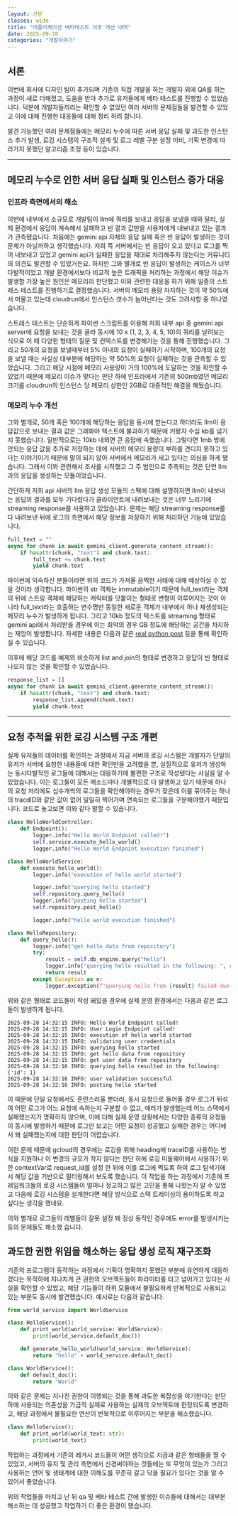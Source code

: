 ```yaml
---
layout: 산문
classes: wide
title: "어플리케이션 베타테스트 이후 개선 내역"
date: 2025-09-28
categories: "개발이야기"
---
```


## 서론

이번에 회사에 디자인 팀이 추가되며 기존의 직접 개발을 하는 개발자 외에 QA를 하는 과정이 새로
더해졌고, 도움을 받아 추가로 유저들에게 베타 테스트를 진행할 수 있었습니다. 덕분에 개발자들끼리는
확인할 수 없었던 여러 서버의 문제점들을 발견할 수 있었고 이에 대해 진행한 대응들에 대해 정리
하려 합니다.

발견 가능했던 여러 문제점들에는 메모리 누수에 따른 서버 응답 실패 및 과도한 인스턴스 추가 발생,
로깅 시스템의 구조적 설계 및 로그 레벨 구분 설정 미비, 기획 변경에 따라가지 못했던 알고리즘
조정 등이 있습니다.

---

## 메모리 누수로 인한 서버 응답 실패 및 인스턴스 증가 대응

### 인프라 측면에서의 해소

이번에 내부에서 소규모로 개발팀이 llm에 쿼리를 보내고 응답을 보냈을 때와 달리, 실제 환경에서
응답이 계속해서 실패하고 빈 결과 값만을 사용자에게 내보내고 있는 결과가 관측됐습니다. 처음에는
gemini api 자체의 응답 실패 혹은 빈 응답이 발생하는 것이 문제가 아닐까하고 생각했습니다. 저희
쪽 서버에서는 빈 응답이 오고 있다고 로그를 찍어 내보내고 있었고 gemini api가 실패한 응답을
제대로 처리해주지 않는다는 커뮤니티의 의견도 발견할 수 있었거든요. 하지만 그와 별개로 빈 응답이
발생하는 케이스가 너무 다발적이었고 개발 환경에서보다 비교적 높은 트래픽을 처리하는 과정에서
해당 이슈가 발생할 가장 높은 원인은 메모리라 판단했고 이와 관련한 대응을 하기 위해 일종의
스트레스 테스트를 진행하기로 결정했습니다. 서버의 메모리 용량 차지하는 것이 약 50%에서 머물고
있는데 cloudrun에서 인스턴스 갯수가 늘어난다는 것도 고려사항 중 하나였습니다.

스트레스 테스트는 단순하게 파이썬 스크립트를 이용해 저희 내부 api 중 gemini api server에
요청을 보내는 것을 골라 동시에 10 x (1, 2, 3, 4, 5, 10)의 쿼리를 날려보는 식으로 이 때
다양한 형태의 질문 및 컨텍스트를 변경해가는 것을 통해 진행했습니다. 그리고 50개의 요청을 보낼때부터
5% 이내의 요청이 실패하기 시작하며, 100개의 요청을 보낼 때는 사실상 대부분에 해당하는 약
50%의 요청이 실패하는 것을 관측할 수 있었습니다. 그리고 해당 시점에 메모리 사용량이 거의
100%에 도달하는 것을 확인할 수 있었기 때문에 메모리 이슈가 맞다는 판단 하에 인프라에서 기존의
500mb였던 메모리 크기를 cloudrun의 인스턴스 당 메모리 상한인 2GB로 대증적인 해결을 해뒀습니다.

### 메모리 누수 개선

그와 별개로, 50개 혹은 100개에 해당하는 응답을 동시에 받는다고 하더라도 llm이 응답값으로
보내는 결과 값은 그래봐야 텍스트에 불과하기 때문에 커봤자 수십 kb를 넘기지 못했습니다. 일반적으로는
10kb 내외면 큰 응답에 속했습니다. 그렇다면 1mb 밖에 안되는 응답 값을 추가로 저장하는 데에
서버의 메모리 용량이 부하를 견디지 못하고 있다는 이야기이기 때문에 말이 되지 않아 서버에서
메모리가 새고 있다는 의심을 하게 됐습니다. 그래서 이와 관련해서 조사를 시작했고 그 주 범인으로
추측되는 것은 단연 llm과의 응답을 생성하는 모듈이었습니다.

간단하게 저희 api 서버의 llm 응답 생성 모듈의 스펙에 대해 설명하자면 llm이 내보내는 응답의
결과를 모두 기다렸다가 클라이언트에 내려보내는 것은 너무 느리기에 streaming response를
사용하고 있었습니다. 문제는 해당 streaming response를 다 내려보낸 뒤에 로그의 측면에서
해당 정보를 저장하기 위해 처리하던 기능에 있었습니다.

```python
full_text = ""
async for chunk in await gemini_client.generate_content_stream():
    if hasattr(chunk, "text") and chunk.text:
        full_text += chunk.text
        yield chunk.text
```

파이썬에 익숙하신 분들이라면 위의 코드가 가져올 끔찍한 사태에 대해 예상하실 수 있을 것이라
생각합니다. 파이썬의 str 객체는 immutable이기 때문에 full_text라는 객체의 뒤에 스트링 객체에
해당하는 캐릭터를 덧붙이는 형태로 변형이 이루어지는 것이 아니라 full_text라는 호출하는 변수명만
동일한 새로운 객체가 내부에서 하나 재생성되는 메모리 누수가 발생하게 됩니다. 그리고 10kb 정도의
텍스트를 streaming 형태로 gemini api에서 처리받을 경우에 이는 최악의 경우 GB 정도에 해당하는
공간을 차지하는 재앙이 발생합니다. 자세한 내용은 다음과 같은 [real python post](https://realpython.com/python-string-concatenation/)
등을 통해 확인하실 수 있습니다.

이후에 해당 코드를 예제외 비슷하게 list and join의 형태로 변경하고 응답이 빈 형태로 나오지
않는 것을 확인할 수 있었습니다.

```python
response_list = []
async for chunk in await gemini_client.generate_content_stream():
    if hasattr(chunk, "text") and chunk.text:
        response_list.append(chunk.text)
        yield chunk.text
```

---

## 요청 추적을 위한 로깅 시스템 구조 개편

실제 유저들의 데이터를 확인하는 과정에서 지금 서버의 로깅 시스템은 개발자가 단일의 유저가
서버에 요청한 내용들에 대한 확인만을 고려했을 뿐, 실질적으로 유저가 생성하는 동시다발적인
로그들에 대해서는 대응하기에 불편한 구조로 작성됐다는 사실을 알 수 있었습니다. 이는 로그들이
모든 메소드마다 개별적으로 다 발생하고 있기 때문에 하나의 요청 처리에도 십수개씩의 로그들을
확인해야하는 경우가 잦은데 이를 묶어주는 하나의 tracdID와 같은 값이 없어 일일히 찍어가며
연속되는 로그들을 구분해야했기 때문입니다. 코드로 놓고보면 이와 같다 말할 수 있습니다.

```python
class HelloWorldController:
    def Endpoint():
        logger.info("Hello World Endpoint called!")
        self.service.execute_hello_world()
        logger.info("Hello World Endpoint execution finished")

class HelloWorldService:
    def execute_hello_world():
        logger.info("execution of hello world started")

        logger.info("querying hello started")
        self.repository.query_hello()
        logger.info("posting hello started")
        self.repository.post_hello()

        logger.info("hello world execution finished")

class HelloRepository:
    def query_hello():
        logger.info("get hello data from repository")
        try:
            result = self.db_engine.query("hello")
            logger.info("querying hello resulted in the following: ", result)
            return result
        except Exception as e:
            logger.exception(f"querying hello from {result} failed due following", e)
```

위와 같은 형태로 코드들이 작성 돼있을 경우에 실제 운영 환경에서는 다음과 같은 로그들이 발생하게 됩니다.

```
2025-09-28 14:32:15 INFO: Hello World Endpoint called!
2025-09-28 14:32:15 INFO: User Login Endpoint called!
2025-09-28 14:32:15 INFO: execution of hello world started
2025-09-28 14:32:15 INFO: validating user credentials
2025-09-28 14:32:15 INFO: querying hello started
2025-09-28 14:32:15 INFO: get hello data from repository
2025-09-28 14:32:15 INFO: get user data from repository
2025-09-28 14:32:16 INFO: querying hello resulted in the following: {'id': 1}
2025-09-28 14:32:16 INFO: user validation successful
2025-09-28 14:32:16 INFO: posting hello started
```

이 때문에 단일 요청에서도 혼란스러울 뿐더러, 동시 요청으로 들어올 경우 로그가 뒤섞여 어떤 로그가 어느
요청에 속하는지 구분할 수 없고, 에러가 발생했는데 어느 스택에서 실패했는지가 명확하지 않으며, 이에 더해
실제 운영 상황에서는 다양한 종류의 요청들이 동시에 발생하기 때문에 로그만 보고는 어떤 요청이 성공했고 실패한
경우는 어디에서 왜 실패했는지에 대한 판단이 어렵습니다.

이런 문제 때문에 gcloud의 경우에는 로깅을 위해 heading에 traceID를 사용하는 방식을 지원하나 이 변경의
규모가 작지 않다는 판단 하에 로깅 미들웨어에서 사용하기 위한 contextVar로 request_id를 설정 한 뒤에
이를 로그에 찍도록 하여 로그 탐색기에서 해당 값을 기반으로 필터링해서 보도록 했습니다. 이 작업을 하는 과정에서
기존에 프레임워크들의 로깅 시스템들이 얼마나 정교하고 많은 고민을 통해 나왔는지 알 수 있었고 다음에 로깅
시스템을 설계한다면 해당 방식으로 스택 트레이싱이 용이하도록 하고 싶다는 생각을 했네요.

이와 별개로 로그들의 레벨들이 잘못 설정 돼 정상 동작인 경우에도 error를 발생시키는 등의 문제들도 해소했
습니다.

## 과도한 권한 위임을 해소하는 응답 생성 로직 재구조화

기존의 프로그램이 동작하는 과정에서 기획이 명확하지 못했던 부분에 유연하게 대응하겠다는 목적하에 지나치게
큰 권한의 오브젝트들이 파라미터를 타고 넘어가고 있다는 사실을 확인할 수 있었고, 해당 기능들이 하위 모듈에서
불필요하게 반복적으로 사용되고 있는 부분도 동시에 발견했습니다. 예시로는 다음과 같습니다.

```python
from world_service import WorldService

class HelloService():
    def print_world(world_service: WorldService):
        print(world_service.default_doc())

    def generate_hello_world(world_service: WorldService):
        return "hello" + world_service.default_doc()

class WorldService():
    def default_doc():
        return "World"
```

이와 같은 문제는 지나친 권한이 이행되는 것을 통해 과도한 복잡성을 야기한다는 판단 하에 사용되는 의존성을
가급적 실제로 사용하는 실제의 오브젝트에 한정되도록 변경하고, 해당 과정에서 불필요한 연산이 반복적으로
이루어지는 부분을 해소했습니다.

```python
class HelloService():
    def print_world(world_text: str):
        print(world_text)
```

작업하는 과정에서 기존의 레거시 코드들이 어떤 생각으로 지금과 같은 형태들을 띨 수 있었고, 서버의 유지 및
관리 측면에서 신경써야하는 것들에는 또 무엇이 있는가 그리고 사용하는 언어 및 생태계에 대한 이해도를 꾸준히
갈고 닦을 필요가 있다는 것을 알 수 있어서 좋았습니다.

위의 작업들을 마치고 난 뒤 qa 및 베타 테스트 간에 발생한 이슈들에 대해서는 대부분 해소하는 데 성공했고
작업하기 더 좋은 환경이 됐습니다.

